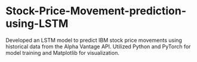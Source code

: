 # Stock-Price-Movement-prediction-using-LSTM
Developed an LSTM model to predict IBM stock price movements using historical data from the Alpha Vantage API. Utilized Python and PyTorch for model training and Matplotlib for visualization.
